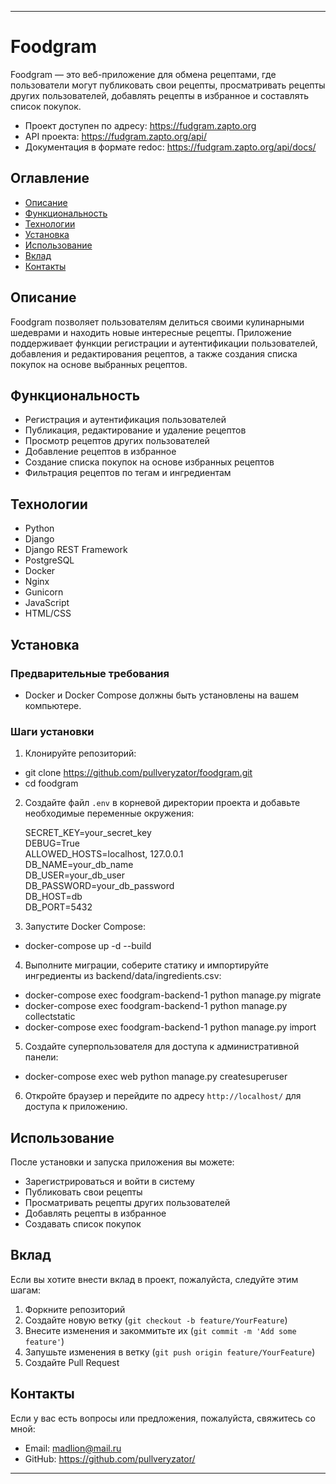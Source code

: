 
---

# Foodgram

Foodgram — это веб-приложение для обмена рецептами, где пользователи могут публиковать свои рецепты, просматривать рецепты других пользователей, добавлять рецепты в избранное и составлять список покупок.

- Проект доступен по адресу: https://fudgram.zapto.org
- API проекта: https://fudgram.zapto.org/api/
- Документация в формате redoc: https://fudgram.zapto.org/api/docs/

## Оглавление

- [Описание](#описание)
- [Функциональность](#функциональность)
- [Технологии](#технологии)
- [Установка](#установка)
- [Использование](#использование)
- [Вклад](#вклад)
- [Контакты](#контакты)

## Описание

Foodgram позволяет пользователям делиться своими кулинарными шедеврами и находить новые интересные рецепты. Приложение поддерживает функции регистрации и аутентификации пользователей, добавления и редактирования рецептов, а также создания списка покупок на основе выбранных рецептов.

## Функциональность

- Регистрация и аутентификация пользователей
- Публикация, редактирование и удаление рецептов
- Просмотр рецептов других пользователей
- Добавление рецептов в избранное
- Создание списка покупок на основе избранных рецептов
- Фильтрация рецептов по тегам и ингредиентам

## Технологии

- Python
- Django
- Django REST Framework
- PostgreSQL
- Docker
- Nginx
- Gunicorn
- JavaScript
- HTML/CSS

## Установка

### Предварительные требования

- Docker и Docker Compose должны быть установлены на вашем компьютере.

### Шаги установки

1. Клонируйте репозиторий:

- git clone https://github.com/pullveryzator/foodgram.git
- cd foodgram
    

2. Создайте файл `.env` в корневой директории проекта и добавьте необходимые переменные окружения:

    SECRET_KEY=your_secret_key  
    DEBUG=True  
    ALLOWED_HOSTS=localhost, 127.0.0.1  
    DB_NAME=your_db_name  
    DB_USER=your_db_user  
    DB_PASSWORD=your_db_password  
    DB_HOST=db  
    DB_PORT=5432  
    

3. Запустите Docker Compose:

- docker-compose up -d --build
    

4. Выполните миграции, соберите статику и импортируйте ингредиенты из backend/data/ingredients.csv:

- docker-compose exec foodgram-backend-1 python manage.py migrate
- docker-compose exec foodgram-backend-1 python manage.py collectstatic
- docker-compose exec foodgram-backend-1 python manage.py import
    

5. Создайте суперпользователя для доступа к административной панели:

- docker-compose exec web python manage.py createsuperuser
    

6. Откройте браузер и перейдите по адресу `http://localhost/` для доступа к приложению.

## Использование

После установки и запуска приложения вы можете:

- Зарегистрироваться и войти в систему
- Публиковать свои рецепты
- Просматривать рецепты других пользователей
- Добавлять рецепты в избранное
- Создавать список покупок

## Вклад

Если вы хотите внести вклад в проект, пожалуйста, следуйте этим шагам:

1. Форкните репозиторий
2. Создайте новую ветку (`git checkout -b feature/YourFeature`)
3. Внесите изменения и закоммитьте их (`git commit -m 'Add some feature'`)
4. Запушьте изменения в ветку (`git push origin feature/YourFeature`)
5. Создайте Pull Request

## Контакты

Если у вас есть вопросы или предложения, пожалуйста, свяжитесь со мной:

- Email: madlion@mail.ru
- GitHub: https://github.com/pullveryzator/

---
